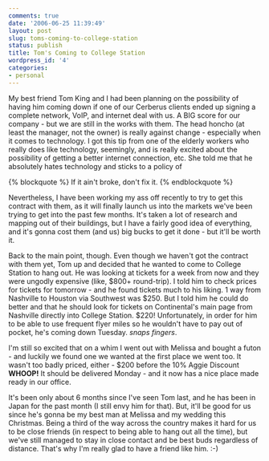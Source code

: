 ```yaml
---
comments: true
date: '2006-06-25 11:39:49'
layout: post
slug: toms-coming-to-college-station
status: publish
title: Tom's Coming to College Station
wordpress_id: '4'
categories:
- personal
---
```


My best friend Tom King and I had been planning on the possibility of having him coming down if one of our Cerberus clients ended up signing a complete network, VoIP, and internet deal with us. A BIG score for our company - but we are still in the works with them. The head honcho (at least the manager, not the owner) is really against change - especially when it comes to technology. I got this tip from one of the elderly workers who really does like technology, seemingly, and is really excited about the possibility of getting a better internet connection, etc. She told me that he absolutely hates technology and sticks to a policy of 

{% blockquote %}
If it ain't broke, don't fix it.
{% endblockquote %}

Nevertheless, I have been working my ass off recently to try to get this contract with them, as it will finally launch us into the markets we've been trying to get into the past few months. It's taken a lot of research and mapping out of their buildings, but I have a fairly good idea of everything, and it's gonna cost them (and us) big bucks to get it done - but it'll be worth it.

Back to the main point, though. Even though we haven't got the contract with them yet, Tom up and decided that he wanted to come to College Station to hang out. He was looking at tickets for a week from now and they were ungodly expensive (like, $800+ round-trip). I told him to check prices for tickets for tomorrow - and he found tickets much to his liking. 1 way from Nashville to Houston via Southwest was $250. But I told him he could do better and that he should look for tickets on Continental's main page from Nashville directly into College Station. $220! Unfortunately, in order for him to be able to use frequent flyer miles so he wouldn't have to pay out of pocket, he's coming down Tuesday. *snaps fingers*. 

I'm still so excited that on a whim I went out with Melissa and bought a futon - and luckily we found one we wanted at the first place we went too. It wasn't too badly priced, either - $200 before the 10% Aggie Discount <strong>WHOOP!</strong> It should be delivered Monday - and it now has a nice place made ready in our office.

It's been only about 6 months since I've seen Tom last, and he has been in Japan for the past month (I still envy him for that). But, it'll be good for us since he's gonna be my best man at Melissa and my wedding this Christmas. Being a third of the way across the country makes it hard for us to be close friends (in respect to being able to hang out all the time), but we've still managed to stay in close contact and be best buds regardless of distance. That's why I'm really glad to have a friend like him. :-)
